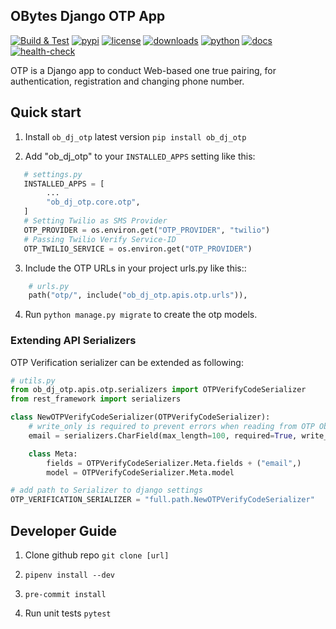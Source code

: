 ## OBytes Django OTP App

[![Build & Test](https://github.com/obytes/ob-dj-otp/workflows/Build%20&%20Test/badge.svg)](https://github.com/obytes/ob-dj-otp/actions)
[![pypi](https://img.shields.io/pypi/v/ob-dj-otp.svg)](https://pypi.python.org/pypi/ob-dj-otp)
[![license](https://img.shields.io/badge/License-BSD%203%20Clause-green.svg)](https://opensource.org/licenses/BSD-3-Clause)
[![downloads](https://pepy.tech/badge/ob-dj-otp)](https://pepy.tech/project/ob-dj-otp)
[![python](https://img.shields.io/pypi/pyversions/ob-dj-otp.svg)](https://pypi.python.org/pypi/ob-dj-otp)
[![docs](https://github.com/obytes/ob-dj-otp/workflows/Docs/badge.svg)](https://github.com/obytes/ob-dj-otp/blob/main/docs/source/index.rst)
[![health-check](https://snyk.io/advisor/python/ob-dj-otp/badge.svg)](https://snyk.io/advisor/python/ob-dj-otp)

OTP is a Django app to conduct Web-based one true pairing, for authentication, registration and changing phone number.

## Quick start

1. Install `ob_dj_otp` latest version `pip install ob_dj_otp`

2. Add "ob_dj_otp" to your `INSTALLED_APPS` setting like this:

```python
   # settings.py
   INSTALLED_APPS = [
        ...
        "ob_dj_otp.core.otp",
   ]
   # Setting Twilio as SMS Provider
   OTP_PROVIDER = os.environ.get("OTP_PROVIDER", "twilio")
   # Passing Twilio Verify Service-ID
   OTP_TWILIO_SERVICE = os.environ.get("OTP_PROVIDER")
```


3. Include the OTP URLs in your project urls.py like this::

```python
    # urls.py
    path("otp/", include("ob_dj_otp.apis.otp.urls")),
```

4. Run ``python manage.py migrate`` to create the otp models.


### Extending API Serializers

OTP Verification serializer can be extended as following:

```python
# utils.py
from ob_dj_otp.apis.otp.serializers import OTPVerifyCodeSerializer
from rest_framework import serializers

class NewOTPVerifyCodeSerializer(OTPVerifyCodeSerializer):
    # write_only is required to prevent errors when reading from OTP Object for the attr
    email = serializers.CharField(max_length=100, required=True, write_only=True)

    class Meta:
        fields = OTPVerifyCodeSerializer.Meta.fields + ("email",)
        model = OTPVerifyCodeSerializer.Meta.model

# add path to Serializer to django settings
OTP_VERIFICATION_SERIALIZER = "full.path.NewOTPVerifyCodeSerializer"
```

## Developer Guide

1. Clone github repo `git clone [url]`

2. `pipenv install --dev`

3. `pre-commit install`

4. Run unit tests `pytest`


